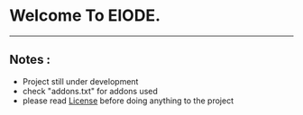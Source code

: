 # Welcome To EIODE.

---

## Notes :

- Project still under development
- check "addons.txt" for addons used
- please read [License](https://github.com/UndefiendUserNull/eiode?tab=License-1-ov-file#license-agreement-for-eiode-software) before doing anything to the project